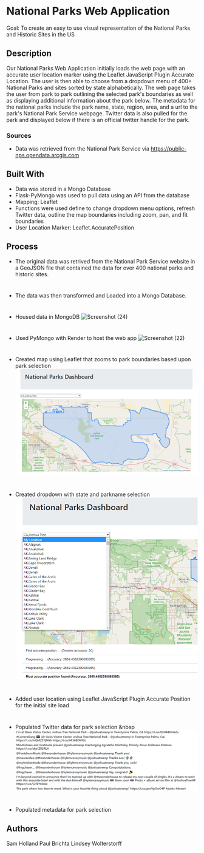# National Parks Web Application

Goal: To create an easy to use visual representation of the National Parks and Historic Sites in the US

## Description

Our National Parks Web Application initially loads the web page with an accurate user location marker using the Leaflet JavaScript Plugin Accurate Location. The user is then able to choose from a dropdown menu of 400+ National Parks and sites sorted by state alphabetically. The web page takes the user from park to park outlining the selected park's boundaries as well as displaying additional information about the park below. The metadata for the national parks include the park name, state, region, area, and a url to the park's National Park Service webpage. Twitter data is also pulled for the park and displayed below if there is an official twitter handle for the park.

### Sources

* Data was retrieved from the National Park Service via https://public-nps.opendata.arcgis.com

## Built With


* Data was stored in a Mongo Database
* Flask-PyMongo was used to pull data using an API from the database
* Mapping: Leaflet
* Functions were used define to change dropdown menu options, refresh Twitter data, outline the map boundaries including zoom, pan, and fit boundaries
* User Location Marker: Leaflet.AccuratePosition

## Process

* The original data was retrived from the National Park Service website in a GeoJSON file that contained the data for over 400 national parks and historic sites.
#
* The data was then transformed and Loaded into a Mongo Database.
#
* Housed data in MongoDB
![Screenshot (24)](https://user-images.githubusercontent.com/113874979/215343549-7f30f6c0-aa25-4b94-b660-3e9dc5c866cf.png)
#
* Used PyMongo with Render to host the web app
![Screenshot (22)](https://user-images.githubusercontent.com/113874979/215343171-cc045a0f-c23d-4d55-808f-6dcc17fd818a.png)
#
* Created map using Leaflet that zooms to park boundaries based upon park selection
![alt text](Screenshots/National%20Parks%20Web%20App%20Map.png)
#
* Created dropdown with state and parkname selection
![alt text](Screenshots/National%20Parks%20Web%20App%20Dropdown%20Menu.png)
#
* Added user location using Leaflet JavaScript Plugin Accurate Position for the initial site load
#
* Populated Twitter data for park selection
&nbsp
![alt text](Screenshots/National%20Parks%20Web%20App%20Twitter%20Data.png)
#
* Populated metadata for park selection

## Authors

Sam Holland
Paul Brichta
Lindsey Wolterstorff
